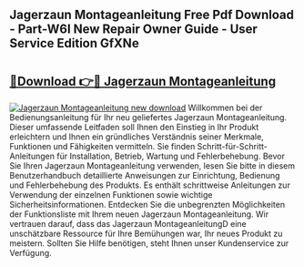 ## Jagerzaun Montageanleitung Free Pdf Download - Part-W6I New Repair Owner Guide - User Service Edition GfXNe

# <h2><a href="http://df8470.blite.top/?on=Jagerzaun+Montageanleitung">🔗Download 👉🔴 Jagerzaun Montageanleitung</a></h2>

[![Jagerzaun Montageanleitung new download](https://i.imgur.com/lujVjoI.png)](http://df8470.blite.top/?on=Jagerzaun+Montageanleitung)
Willkommen bei der Bedienungsanleitung für Ihr neu geliefertes Jagerzaun Montageanleitung. Dieser umfassende Leitfaden soll Ihnen den Einstieg in Ihr Produkt erleichtern und Ihnen ein gründliches Verständnis seiner Merkmale, Funktionen und Fähigkeiten vermitteln. Sie finden Schritt-für-Schritt-Anleitungen für Installation, Betrieb, Wartung und Fehlerbehebung. Bevor Sie Ihren Jagerzaun Montageanleitung verwenden, lesen Sie bitte in diesem Benutzerhandbuch detaillierte Anweisungen zur Einrichtung, Bedienung und Fehlerbehebung des Produkts. Es enthält schrittweise Anleitungen zur Verwendung der einzelnen Funktionen sowie wichtige Sicherheitsinformationen. Entdecken Sie die unbegrenzten Möglichkeiten der Funktionsliste mit Ihrem neuen Jagerzaun Montageanleitung. Wir vertrauen darauf, dass das Jagerzaun MontageanleitungD eine unschätzbare Ressource für Ihre Bemühungen war, Ihr neues Produkt zu meistern. Sollten Sie Hilfe benötigen, steht Ihnen unser Kundenservice zur Verfügung.
